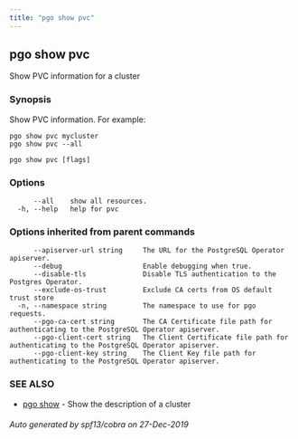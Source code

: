 ```yaml
---
title: "pgo show pvc"
---
```

## pgo show pvc

Show PVC information for a cluster

### Synopsis

Show PVC information. For example:

	pgo show pvc mycluster
	pgo show pvc --all

```
pgo show pvc [flags]
```

### Options

```
      --all    show all resources.
  -h, --help   help for pvc
```

### Options inherited from parent commands

```
      --apiserver-url string     The URL for the PostgreSQL Operator apiserver.
      --debug                    Enable debugging when true.
      --disable-tls              Disable TLS authentication to the Postgres Operator.
      --exclude-os-trust         Exclude CA certs from OS default trust store
  -n, --namespace string         The namespace to use for pgo requests.
      --pgo-ca-cert string       The CA Certificate file path for authenticating to the PostgreSQL Operator apiserver.
      --pgo-client-cert string   The Client Certificate file path for authenticating to the PostgreSQL Operator apiserver.
      --pgo-client-key string    The Client Key file path for authenticating to the PostgreSQL Operator apiserver.
```

### SEE ALSO

* [pgo show](/pgo-cli/reference/pgo_show/)	 - Show the description of a cluster

###### Auto generated by spf13/cobra on 27-Dec-2019
